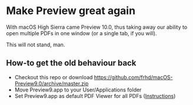 # Make Preview great again

With macOS High Sierra came Preview 10.0, thus taking away our ability to open multiple PDFs in one window (or a single tab, if you will).

This will not stand, man.

## How-to get the old behaviour back

* Checkout this repo or download https://github.com/frhd/macOS-Preview9.0/archive/master.zip
* Move Preview9.app to your User/Applications folder
* Set Preview9.app as default PDF Viewer for all PDFs ([Instructions](http://osxdaily.com/2011/10/31/set-default-pdf-viewer-mac-os-x/))
